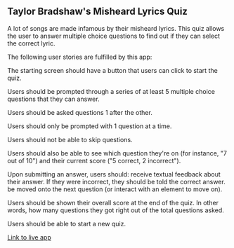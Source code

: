## Taylor Bradshaw's Misheard Lyrics Quiz

A lot of songs are made infamous by their misheard lyrics. This quiz allows the user to answer multiple choice questions to find out if they can select the correct lyric.

The following user stories are fulfilled by this app:

The starting screen should have a button that users can click to start the quiz.

Users should be prompted through a series of at least 5 multiple choice questions that they can answer.

Users should be asked questions 1 after the other.

Users should only be prompted with 1 question at a time.

Users should not be able to skip questions.

Users should also be able to see which question they're on (for instance, "7 out of 10") and their current score ("5 correct, 2 incorrect").

Upon submitting an answer, users should:
    receive textual feedback about their answer. If they were incorrect, they should be told the correct answer.
    be moved onto the next question (or interact with an element to move on).

Users should be shown their overall score at the end of the quiz. In other words, how many questions they got right out of the total questions asked.

Users should be able to start a new quiz.

[Link to live app](https://stronghearth.github.io/taylorB-quiz-app/)